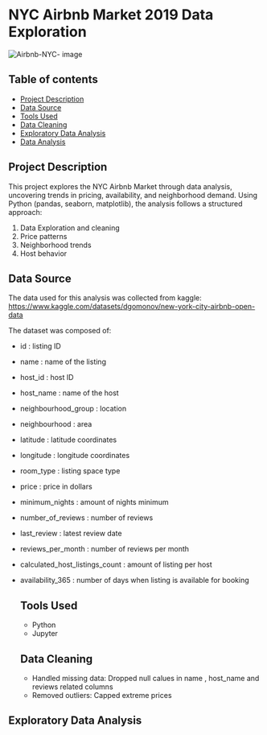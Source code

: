 # NYC Airbnb Market 2019 Data Exploration

![Airbnb-NYC- image](https://github.com/user-attachments/assets/66dcab0c-bf43-4c2c-a5c1-5335f22aad3f)

## Table of contents
- [Project Description ](#project-description) 
- [Data Source](#data-sources)
- [Tools Used ](#tools-used)
- [Data Cleaning ](#data-cleaning)
- [Exploratory Data Analysis](#exploratory-data-analysis)
- [Data Analysis](#data-analysis)

## Project Description
This project explores the NYC Airbnb Market through data analysis, uncovering trends in pricing, availability, and neighborhood demand. Using Python (pandas, seaborn, matplotlib), the analysis follows a structured approach: 
1. Data Exploration and cleaning
2. Price patterns
3. Neighborhood trends
4. Host behavior

## Data Source
The data used for this analysis was collected from kaggle: https://www.kaggle.com/datasets/dgomonov/new-york-city-airbnb-open-data

The dataset was composed of: 
- id : listing ID
- name : name of the listing
- host_id : host ID
- host_name : name of the host
- neighbourhood_group : location
- neighbourhood : area
- latitude : latitude coordinates
- longitude : longitude coordinates
- room_type : listing space type
- price : price in dollars
- minimum_nights : amount of nights minimum
- number_of_reviews : number of reviews
- last_review : latest review date
- reviews_per_month : number of reviews per month
- calculated_host_listings_count : amount of listing per host
- availability_365 : number of days when listing is available for booking

  ## Tools Used
  - Python
  - Jupyter
 
  ## Data Cleaning
  * Handled missing data: Dropped null calues in name , host_name and reviews related columns
  * Removed outliers: Capped extreme prices
 
 ## Exploratory Data Analysis
 
  
  
